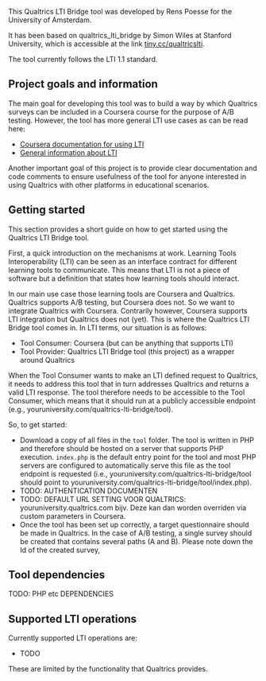 This Qualtrics LTI Bridge tool was developed by Rens Poesse for the University of Amsterdam.

It has been based on qualtrics_lti_bridge by Simon Wiles at Stanford University,
which is accessible at the link [tiny.cc/qualtricslti](http://tiny.cc/qualtricslti).

The tool currently follows the LTI 1.1 standard.

## Project goals and information

The main goal for developing this tool was to build a way by which Qualtrics surveys can be included
in a Coursera course for the purpose of A/B testing. However, the tool has more general LTI use cases
as can be read here:

* [Coursera documentation for using LTI](https://tech.coursera.org/app-platform/lti)
* [General information about LTI](https://www.imsglobal.org/activity/learning-tools-interoperability)

Another important goal of this project is to provide clear documentation and code comments to ensure
usefulness of the tool for anyone interested in using Qualtrics with other platforms in educational scenarios.

## Getting started

This section provides a short guide on how to get started using the Qualtrics LTI Bridge tool.

First, a quick introduction on the mechanisms at work. Learning Tools Interoperability (LTI) can be seen as an
interface contract for different learning tools to communicate. This means that LTI is not a piece of software but
a definition that states how learning tools should interact.

In our main use case those learning tools are Coursera and Qualtrics. Qualtrics supports A/B testing, but Coursera
does not. So we want to integrate Qualtrics with Coursera. Contrarily however, Coursera supports LTI integration but
Qualtrics does not (yet). This is where the Qualtrics LTI Bridge tool comes in. In LTI terms, our situation is as follows:

* Tool Consumer: Coursera (but can be anything that supports LTI)
* Tool Provider: Qualtrics LTI Bridge tool (this project) as a wrapper around Qualtrics

When the Tool Consumer wants to make an LTI defined request to Qualtrics, it needs to address this tool that in turn
addresses Qualtrics and returns a valid LTI response. The tool therefore needs to be accessible to the Tool Consumer,
which means that it should run at a publicly accessible endpoint (e.g., youruniversity.com/qualtrics-lti-bridge/tool).

So, to get started:

* Download a copy of all files in the `tool` folder. The tool is written in PHP and therefore should be hosted on
a server that supports PHP execution. `index.php` is the default entry point for the tool and most PHP servers are
configured to automatically serve this file as the tool endpoint is requested (i.e., youruniversity.com/qualtrics-lti-bridge/tool
should point to youruniversity.com/qualtrics-lti-bridge/tool/index.php).
* TODO: AUTHENTICATION DOCUMENTEN
* TODO: DEFAULT URL SETTING VOOR QUALTRICS: youruniversity.qualtrics.com bijv. Deze kan dan worden overriden via custom parameters in Coursera.
* Once the tool has been set up correctly, a target questionnaire should be made in Qualtrics. In the case of A/B testing,
a single survey should be created that contains several paths (A and B). Please note down the Id of the created survey,

## Tool dependencies

TODO: PHP etc DEPENDENCIES

## Supported LTI operations

Currently supported LTI operations are:

* TODO

These are limited by the functionality that Qualtrics provides.